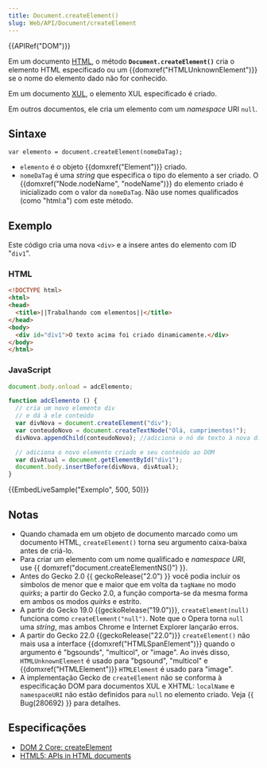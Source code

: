 ```yaml
---
title: Document.createElement()
slug: Web/API/Document/createElement
---
```


{{APIRef("DOM")}}

Em um documento [HTML](/pt-BR/docs/Web/HTML), o método **`Document.createElement()`** cria o elemento HTML especificado ou um {{domxref("HTMLUnknownElement")}} se o nome do elemento dado não for conhecido.

Em um documento [XUL](/pt-BR/docs/Mozilla/Tech/XUL), o elemento XUL especificado é criado.

Em outros documentos, ele cria um elemento com um _namespace_ URI `null`.

## Sintaxe

```
var elemento = document.createElement(nomeDaTag);
```

- `elemento` é o objeto {{domxref("Element")}} criado.
- `nomeDaTag` é uma _string_ que especifica o tipo do elemento a ser criado. O {{domxref("Node.nodeName", "nodeName")}} do elemento criado é inicializado com o valor da `nomeDaTag`. Não use nomes qualificados (como "html:a") com este método.

## Exemplo

Este código cria uma nova `<div>` e a insere antes do elemento com ID "`div1`".

### HTML

```html
<!DOCTYPE html>
<html>
<head>
  <title>||Trabalhando com elementos||</title>
</head>
<body>
  <div id="div1">O texto acima foi criado dinamicamente.</div>
</body>
</html>
```

### JavaScript

```js
document.body.onload = adcElemento;

function adcElemento () {
  // cria um novo elemento div
  // e dá à ele conteúdo
  var divNova = document.createElement("div");
  var conteudoNovo = document.createTextNode("Olá, cumprimentos!");
  divNova.appendChild(conteudoNovo); //adiciona o nó de texto à nova div criada

  // adiciona o novo elemento criado e seu conteúdo ao DOM
  var divAtual = document.getElementById("div1");
  document.body.insertBefore(divNova, divAtual);
}
```

{{EmbedLiveSample("Exemplo", 500, 50)}}

## Notas

- Quando chamada em um objeto de documento marcado como um documento HTML, `createElement()` torna seu argumento caixa-baixa antes de criá-lo.
- Para criar um elemento com um nome qualificado e _namespace URI_, use {{ domxref("document.createElementNS()") }}.
- Antes do Gecko 2.0 {{ geckoRelease("2.0") }} você podia incluir os símbolos de menor que e maior que em volta da `tagName` no modo _quirks_; a partir do Gecko 2.0, a função comporta-se da mesma forma em ambos os modos _quirks_ e estrito.
- A partir do Gecko 19.0 {{geckoRelease("19.0")}}, `createElement(null)` funciona como `createElement("null")`. Note que o Opera torna `null` uma _string_, mas ambos Chrome e Internet Explorer lançarão erros.
- A partir do Gecko 22.0 {{geckoRelease("22.0")}} `createElement()` não mais usa a interface {{domxref("HTMLSpanElement")}} quando o argumento é "bgsounds", "multicol", or "image". Ao invés disso, `HTMLUnknownElement` é usado para "bgsound", "multicol" e {{domxref("HTMLElement")}} `HTMLElement` é usado para "image".
- A implementação Gecko de `createElement` não se conforma à especificação DOM para documentos XUL e XHTML: `localName` e `namespaceURI` não estão definidos para `null` no elemento criado. Veja {{ Bug(280692) }} para detalhes.

## Especificações

- [DOM 2 Core: createElement](https://www.w3.org/TR/2000/REC-DOM-Level-2-Core-20001113/core.html#ID-2141741547)
- [HTML5: APIs in HTML documents](http://www.whatwg.org/specs/web-apps/current-work/multipage/dom.html#apis-in-html-documents)
